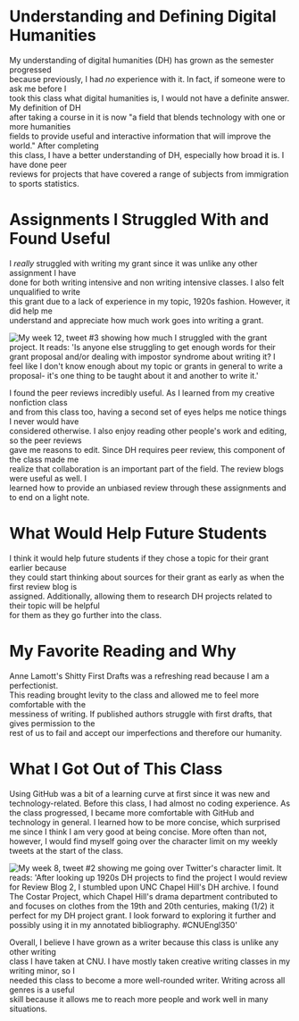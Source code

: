 # Understanding and Defining Digital Humanities  

My understanding of digital humanities (DH) has grown as the semester progressed  
because previously, I had _no_ experience with it. In fact, if someone were to ask me before I  
took this class what digital humanities is, I would not have a definite answer. My definition of DH  
after taking a course in it is now "a field that blends technology with one or more humanities  
fields to provide useful and interactive information that will improve the world." After completing  
this class, I have a better understanding of DH, especially how broad it is. I have done peer  
reviews for projects that have covered a range of subjects from immigration to sports statistics.  

# Assignments I Struggled With and Found Useful 

I _really_ struggled with writing my grant since it was unlike any other assignment I have  
done for both writing intensive and non writing intensive classes. I also felt unqualified to write  
this grant due to a lack of experience in my topic, 1920s fashion. However, it did help me  
understand and appreciate how much work goes into writing a grant. 

![My week 12, tweet #3 showing how much I struggled with the grant project. It reads: 'Is anyone else 
struggling to get enough words for their grant proposal and/or dealing with impostor syndrome about writing it?
I feel like I don't know enough about my topic or grants in general to write a proposal- it's one thing
to be taught about it and another to write it.'](https://raw.githubusercontent.com/RachelJess124/RachelJess124/main/images/week12tweet3.jpg)  

I found the peer reviews incredibly useful. As I learned from my creative nonfiction class  
and from this class too, having a second set of eyes helps me notice things I never would have   
considered otherwise. I also enjoy reading other people's work and editing, so the peer reviews  
gave me reasons to edit. Since DH requires peer review, this component of the class made me  
realize that collaboration is an important part of the field. The review blogs were useful as well. I  
learned how to provide an unbiased review through these assignments and to end on a light note.  

# What Would Help Future Students

I think it would help future students if they chose a topic for their grant earlier because  
they could start thinking about sources for their grant as early as when the first review blog is  
assigned. Additionally, allowing them to research DH projects related to their topic will be helpful  
for them as they go further into the class.  

# My Favorite Reading and Why

Anne Lamott's Shitty First Drafts was a refreshing read because I am a perfectionist.  
This reading brought levity to the class and allowed me to feel more comfortable with the  
messiness of writing. If published authors struggle with first drafts, that gives permission to the  
rest of us to fail and accept our imperfections and therefore our humanity.  

# What I Got Out of This Class

Using GitHub was a bit of a learning curve at first since it was new and 
technology-related. Before this class, I had almost no coding experience. As the class 
progressed, I became more comfortable with GitHub and technology in general. 
I learned how to be more concise, which surprised me since I think I am very good at 
being concise. More often than not, however, I would find myself going over the character limit 
on my weekly tweets at the start of the class.

![My week 8, tweet #2 showing me going over Twitter's character limit. It reads: 'After looking up 1920s DH projects to find the project I
would review for Review Blog 2, I stumbled upon UNC 
Chapel Hill's DH archive. I found The Costar Project,
which Chapel Hill's drama department contributed to
and focuses on clothes from the 19th and 20th centuries, making (1/2)
it perfect for my DH project grant. I look forward to exploring it further and
possibly using it in my annotated bibliography. #CNUEngl350'](https://raw.githubusercontent.com/RachelJess124/RachelJess124/main/images/week8tweet2.jpg)  

Overall, I believe I have grown as a writer because this class is unlike any other writing  
class I have taken at CNU. I have mostly taken creative writing classes in my writing minor, so I  
needed this class to become a more well-rounded writer. Writing across all genres is a useful  
skill because it allows me to reach more people and work well in many situations.  

